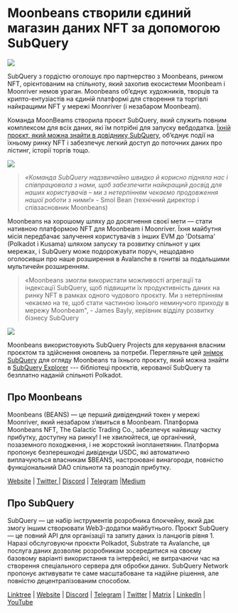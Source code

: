 # Moonbeans створили єдиний магазин даних NFT за допомогою SubQuery

![](https://miro.medium.com/max/1400/0*WyB06V5POhvv7q4m)

SubQuery з гордістю оголошує про партнерство з Moonbeans, ринком NFT, орієнтованим на спільноту, який захопив екосистеми Moonbeam і Moonriver немов ураган. Moonbeans об’єднує художників, творців та крипто-ентузіастів на єдиній платформі для створення та торгівлі найкращими NFT у мережі Moonriver (і незабаром Moonbeam).

Команда MoonBeams створила проєкт SubQuery, який служить повним комплексом для всіх даних, які їм потрібні для запуску вебдодатка. [Їхній проєкт, який можна знайти в довіднику SubQuery](https://explorer.subquery.network/subquery/m00nbeans/marketplace-v3), об’єднує події на їхньому ринку NFT і забезпечує легкий доступ до поточних даних про лістинг, історії торгів тощо.

![](https://miro.medium.com/max/1400/0*j4M8qDAU12se05uX)

> _«Команда SubQuery надзвичайно швидко й корисно підняла нас і співпрацювала з нами, щоб забезпечити найкращий досвід для наших користувачів – ми з нетерпінням чекаємо продовження нашої роботи з ними!»_ - Smol Bean (технічний директор і співзасновник Moonbeans)

Moonbeans на хорошому шляху до досягнення своєї мети — стати нативною платформою NFT для Moonbeam і Moonriver. Їхня майбутня місія передбачає залучення користувачів з інших EVM до 'Dotsama' (Polkadot і Kusama) шляхом запуску та розвитку спільнот у цих мережах, і SubQuery може подорожувати поруч, нещодавно оголосивши про наше розширення в Avalanche в гонитві за подальшими мультичейн розширенням.

> «Moonbeans змогли використати можливості агрегації та індексації SubQuery, щоб підвищити їх продуктивність даних на ринку NFT в рамках одного чудового проєкту. Ми з нетерпінням чекаємо на те, щоб стати частиною їхнього неминучого приходу в мережу Moonbeam"</em>, - James Bayly, керівник відділу розвитку бізнесу SubQuery

![](https://miro.medium.com/max/1400/0*-FlPYXDl_QKfz9s5)

Moonbeans використовують SubQuery Projects для керування власним проєктом та здійснення оновлень за потреби. Перегляньте цей  [ знімок SubQuery](https://twitter.com/subquerynetwork/status/1497134283827339416?s=21) для огляду Moonbeans та їхнього проєкту, який можна знайти в  [SubQuery Explorer](https://explorer.subquery.network/) --- бібліотеці проєктів, керованої SubQuery та безплатно наданій спільноті Polkadot.

## Про Moonbeans

Moonbeans (BEANS) — це перший дивідендний токен у мережі Moonriver, який незабаром з’явиться в Moonbeam. Платформа Moonbeans NFT, The Galactic Trading Co., забезпечує найвищу частку прибутку, доступну на ринку! І не хвилюйтеся, це органічний, позаземного походження, і не  жорстокий інопланетянин. Платформа пропонує безперешкодні дивіденди USDC, які автоматично виплачуються власникам $BEANS, настроювані винагороди, повністю функціональний DAO спільноти та розподіл прибутку.

[Website](http://moonbeans.io/) | [Twitter ](https://twitter.com/MoonBeansIO)| [Discord](http://discord.gg/qqE9aBPzQ9) | [Telegram](http://t.me/moonbeansio) |[Medium](https://medium.com/@MoonBeans)

## Про SubQuery

SubQuery — це набір інструментів розробника блокчейну, який дає змогу іншим створювати Web3-додатки майбутнього. Проєкт SubQuery — це повний API для організації та запиту даних із ланцюгів рівня 1. Наразі обслуговуючи проєкти Polkadot, Substrate та Avalanche, ця послуга даних дозволяє розробникам зосередитися на своєму базовому варіанті використання та інтерфейсі, не витрачаючи час на створення спеціального сервера для обробки даних. SubQuery Network пропонує активувати те саме масштабоване та надійне рішення, але повністю децентралізованим способом.

[Linktree](https://linktr.ee/subquerynetwork) | [Website](https://subquery.network/) | [Discord](https://discord.com/invite/78zg8aBSMG) | [Telegram](https://t.me/subquerynetwork) | [Twitter](https://twitter.com/subquerynetwork) | [Matrix](https://matrix.to/#/#subquery:matrix.org) | [LinkedIn](https://www.linkedin.com/company/subquery) | [YouTube](https://www.youtube.com/channel/UCi1a6NUUjegcLHDFLr7CqLw)
